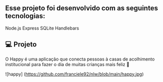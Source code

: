 ## Esse projeto foi desenvolvido com as seguintes tecnologias:

Node.js
Express
SQLite
Handlebars

## 💻 Projeto
O Happy é uma aplicação que conecta pessoas à casas de acolhimento institucional para fazer o dia de muitas crianças mais feliz 💜

![happy] (https://github.com/franciele92/nlw/blob/main/happy.jpg)



